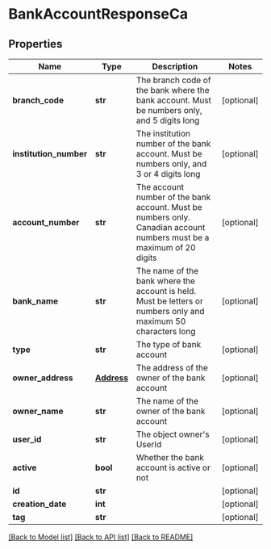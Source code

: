# BankAccountResponseCa

## Properties
Name | Type | Description | Notes
------------ | ------------- | ------------- | -------------
**branch_code** | **str** | The branch code of the bank where the bank account. Must be numbers only, and 5 digits long | [optional] 
**institution_number** | **str** | The institution number of the bank account. Must be numbers only, and 3 or 4 digits long | [optional] 
**account_number** | **str** | The account number of the bank account. Must be numbers only. Canadian account numbers must be a maximum of 20 digits | [optional] 
**bank_name** | **str** | The name of the bank where the account is held. Must be letters or numbers only and maximum 50 characters long | [optional] 
**type** | **str** | The type of bank account | [optional] 
**owner_address** | [**Address**](Address.md) | The address of the owner of the bank account | [optional] 
**owner_name** | **str** | The name of the owner of the bank account | [optional] 
**user_id** | **str** | The object owner&#39;s UserId | [optional] 
**active** | **bool** | Whether the bank account is active or not | [optional] 
**id** | **str** |  | [optional] 
**creation_date** | **int** |  | [optional] 
**tag** | **str** |  | [optional] 

[[Back to Model list]](../README.md#documentation-for-models) [[Back to API list]](../README.md#documentation-for-api-endpoints) [[Back to README]](../README.md)


